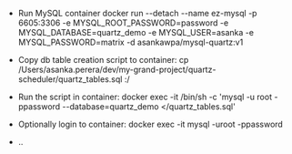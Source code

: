 *	Run MySQL container
docker run --detach --name ez-mysql -p 6605:3306 -e MYSQL_ROOT_PASSWORD=password -e MYSQL_DATABASE=quartz_demo -e MYSQL_USER=asanka -e MYSQL_PASSWORD=matrix -d asankawpa/mysql-quartz:v1

* Copy db table creation script to container:
cp /Users/asanka.perera/dev/my-grand-project/quartz-scheduler/quartz_tables.sql <container-id>:/

* Run the script in container:
docker exec -it <container-id> /bin/sh -c 'mysql -u root -ppassword --database=quartz_demo </quartz_tables.sql'

* Optionally login to container:
docker exec -it <container-id>  mysql -uroot -ppassword
  
* ..
